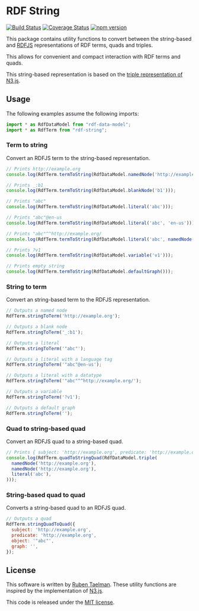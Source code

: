 # RDF String

[![Build Status](https://travis-ci.org/rubensworks/rdf-string.js.svg?branch=master)](https://travis-ci.org/rubensworks/rdf-string.js)
[![Coverage Status](https://coveralls.io/repos/github/rubensworks/rdf-string.js/badge.svg?branch=master)](https://coveralls.io/github/rubensworks/rdf-string.js?branch=master)
[![npm version](https://badge.fury.io/js/rdf-string.svg)](https://www.npmjs.com/package/rdf-string)

This package contains utility functions to convert between the string-based
and [RDFJS](https://github.com/rdfjs/representation-task-force/) representations of RDF terms, quads and triples.

This allows for convenient and compact interaction with RDF terms and quads.

This string-based representation is based on the
[triple representation of N3.js](https://github.com/RubenVerborgh/N3.js#triple-representation). 

## Usage

The following examples assume the following imports:
```javascript
import * as RdfDataModel from "rdf-data-model";
import * as RdfTerm from "rdf-string";
```

### Term to string

Convert an RDFJS term to the string-based representation.

```javascript
// Prints http://example.org
console.log(RdfTerm.termToString(RdfDataModel.namedNode('http://example.org')));

// Prints _:b1
console.log(RdfTerm.termToString(RdfDataModel.blankNode('b1')));

// Prints "abc"
console.log(RdfTerm.termToString(RdfDataModel.literal('abc')));

// Prints "abc"@en-us
console.log(RdfTerm.termToString(RdfDataModel.literal('abc', 'en-us')));

// Prints "abc"^^http://example.org/
console.log(RdfTerm.termToString(RdfDataModel.literal('abc', namedNode('http://example.org/'))));

// Prints ?v1
console.log(RdfTerm.termToString(RdfDataModel.variable('v1')));

// Prints empty string
console.log(RdfTerm.termToString(RdfDataModel.defaultGraph()));
```

### String to term

Convert an string-based term to the RDFJS representation.

```javascript
// Outputs a named node
RdfTerm.stringToTerm('http://example.org');

// Outputs a blank node
RdfTerm.stringToTerm('_:b1');

// Outputs a literal
RdfTerm.stringToTerm('"abc"');

// Outputs a literal with a language tag
RdfTerm.stringToTerm('"abc"@en-us');

// Outputs a literal with a datatype
RdfTerm.stringToTerm('"abc"^^http://example.org/');

// Outputs a variable
RdfTerm.stringToTerm('?v1');

// Outputs a default graph
RdfTerm.stringToTerm('');
```

### Quad to string-based quad

Convert an RDFJS quad to a string-based quad.

```javascript
// Prints { subject: 'http://example.org', predicate: 'http://example.org', object: '"abc"', graph: '' }
console.log(RdfTerm.quadToStringQuad(RdfDataModel.triple(
  namedNode('http://example.org'),
  namedNode('http://example.org'),
  literal('abc'),
)));
```

### String-based quad to quad

Converts a string-based quad to an RDFJS quad.

```javascript
// Outputs a quad
RdfTerm.stringQuadToQuad({
  subject: 'http://example.org',
  predicate: 'http://example.org',
  object: '"abc"',
  graph: '',
});
```

## License
This software is written by [Ruben Taelman](http://rubensworks.net/).
These utility functions are inspired by the implementation of [N3.js](https://github.com/RubenVerborgh/N3.js).

This code is released under the [MIT license](http://opensource.org/licenses/MIT).
